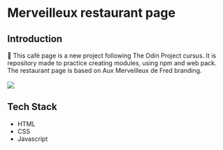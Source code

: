 # Merveilleux restaurant page
## Introduction
🍰 This café page is a new project following The Odin Project cursus. It is repository made to practice creating modules, using npm and web pack. The restaurant page is based on Aux Merveilleux de Fred branding.\
\
![](https://github.com/hrlclem/merveilleux-restaurant/blob/main/merveilleux.gif)



## Tech Stack
* HTML
* CSS
* Javascript

